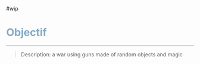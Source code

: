 #wip 
<h1><font color="#87AAC4"> Objectif </font></h1>

___

> Description:
> a war using guns made of random objects and magic